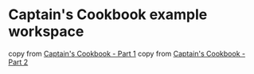 # Captain's Cookbook example workspace

copy from [Captain's Cookbook - Part 1](https://bspeice.github.io/captains-cookbook-part-1.html)
copy from [Captain's Cookbook - Part 2](https://bspeice.github.io/captains-cookbook-part-2.html)

